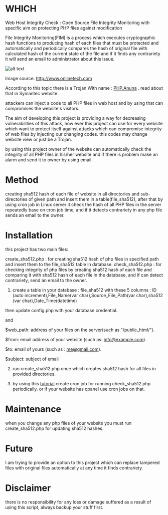 # WHICH
Web Host Integrity Check : Open Source File Integrity Monitoring with specific aim on protecting PHP files against modification

File Integrity Monitoring(FIM) is a process which executes cryptographic hash functions to producing hash of each files that must be protected and automatically and periodically compares the hash of original file with calculated hash of the current state of the file and if it finds any contrariety it will send an email to administrator about this issue.

![alt text](http://www.onlinetech.com/images/diagrams/fim-diagram.png)

Image source: http://www.onlinetech.com

According to this topic there is a Trojan With name : [PHP.Anuna](https://www.symantec.com/security_response/writeup.jsp?docid=2015-111911-4342-99&tabid=2) . read about that in Symantec website.

attackers can inject a code to all PHP files in web host and by using that can compromises the website's visitors.

The aim of developing this project is providing a way for decreasing vulnerabilities of this attack, how ever this project can use for every website which want to protect itself against attacks which can compromise  integrity of web files by injecting our changing codes. this codes may change  website view or just be a Trojan.

by using this project owner of the website can automatically check the integrity of all PHP files in his/her website and if there is problem make an alarm and send it to owner by using email.

# Method
creating sha512 hash of each file of website in all directories and sub-directories of given path and insert them in a table(file_sha512), after that by using cron job in Linux server it check the hash of all PHP files in the server repeatedly  base on cron job time, and if it detects  contrariety in any php file sends an email to the owner.

# Installation
this project has two main files: 

create_sha512.php : for creating sha512 hash of php files in specified path and insert them to the file_sha512 table in database.
check_sha512.php  : for checking integrity of php files by creating sha512 hash of each file and comparing it with sha512 hash of each file in the database, and if can detect contrariety, send an email to the owner.

1. create a table in your database : file_sha512 with these 5 columns : ID (auto increment),File_Name(var char),Source_File_Path(var char),sha512 (var char),Date_Time(datetime)

  then update config.php  with your database credential.

  and 

  $web_path: address of your files on the server(such as "/public_html/").

  $from: email address of your website (such as: info@example.com).

  $to: email of yours (such as : me@gmail.com).

  $subject: subject of email

2. run create_sha512.php once which creates sha512 hash for all files in provided directories.

3. by using this [tutorial](https://www.cyberciti.biz/faq/how-do-i-add-jobs-to-cron-under-linux-or-unix-oses/) create cron job for running check_sha512.php periodically. or if your website has cpanel use cron jobs on that.

# Maintenance
when you change any php files of your website you must run create_sha512.php for updating sha512 hashes.

# Future
I am trying to provide an option to this project which can replace tampered files with original files automatically at any time it finds contrariety.

# Disclaimer
there is no responsibility for any loss or damage suffered as a result of using this script, always backup your stuff first.

